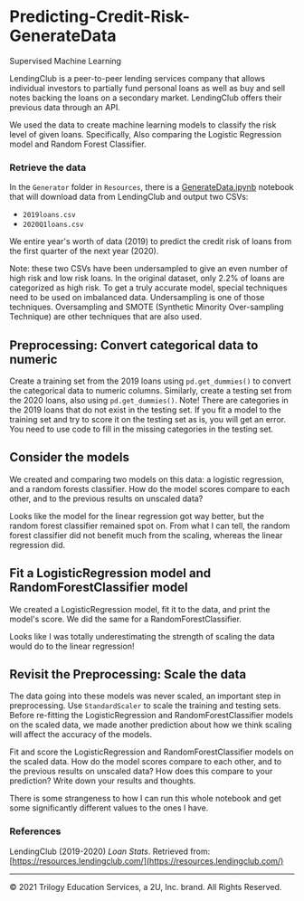 # Predicting-Credit-Risk-GenerateData
Supervised Machine Learning

LendingClub is a peer-to-peer lending services company that allows individual investors to partially fund personal loans as well as buy and sell notes backing the loans on a secondary market. LendingClub offers their previous data through an API.

We used the data to create machine learning models to classify the risk level of given loans. Specifically, Also comparing the Logistic Regression model and Random Forest Classifier.



### Retrieve the data

In the `Generator` folder in `Resources`, there is a [GenerateData.ipynb](/Resources/Generator/GenerateData.ipynb) notebook that will download data from LendingClub and output two CSVs: 

* `2019loans.csv`
* `2020Q1loans.csv`

We entire year's worth of data (2019) to predict the credit risk of loans from the first quarter of the next year (2020).

Note: these two CSVs have been undersampled to give an even number of high risk and low risk loans. In the original dataset, only 2.2% of loans are categorized as high risk. To get a truly accurate model, special techniques need to be used on imbalanced data. Undersampling is one of those techniques. Oversampling and SMOTE (Synthetic Minority Over-sampling Technique) are other techniques that are also used.

## Preprocessing: Convert categorical data to numeric

Create a training set from the 2019 loans using `pd.get_dummies()` to convert the categorical data to numeric columns. Similarly, create a testing set from the 2020 loans, also using `pd.get_dummies()`. Note! There are categories in the 2019 loans that do not exist in the testing set. If you fit a model to the training set and try to score it on the testing set as is, you will get an error. You need to use code to fill in the missing categories in the testing set. 

## Consider the models

We created and comparing two models on this data: a logistic regression, and a random forests classifier. How do the model scores compare to each other, and to the previous results on unscaled data?

Looks like the model for the linear regression got way better, but the random forest classifier remained spot on. From what I can tell, the random forest classifier did not benefit much from the scaling, whereas the linear regression did.
## Fit a LogisticRegression model and RandomForestClassifier model

We created a LogisticRegression model, fit it to the data, and print the model's score. We did the same for a RandomForestClassifier. 

Looks like I was totally underestimating the strength of scaling the data would do to the linear regression!

## Revisit the Preprocessing: Scale the data

The data going into these models was never scaled, an important step in preprocessing. Use `StandardScaler` to scale the training and testing sets. Before re-fitting the LogisticRegression and RandomForestClassifier models on the scaled data, we made another prediction about how we think scaling will affect the accuracy of the models.

Fit and score the LogisticRegression and RandomForestClassifier models on the scaled data. How do the model scores compare to each other, and to the previous results on unscaled data? How does this compare to your prediction? Write down your results and thoughts.


There is some strangeness to how I can run this whole notebook and get some significantly different values to the ones I have.



### References

LendingClub (2019-2020) _Loan Stats_. Retrieved from: [https://resources.lendingclub.com/](https://resources.lendingclub.com/)

- - -

© 2021 Trilogy Education Services, a 2U, Inc. brand. All Rights Reserved.

